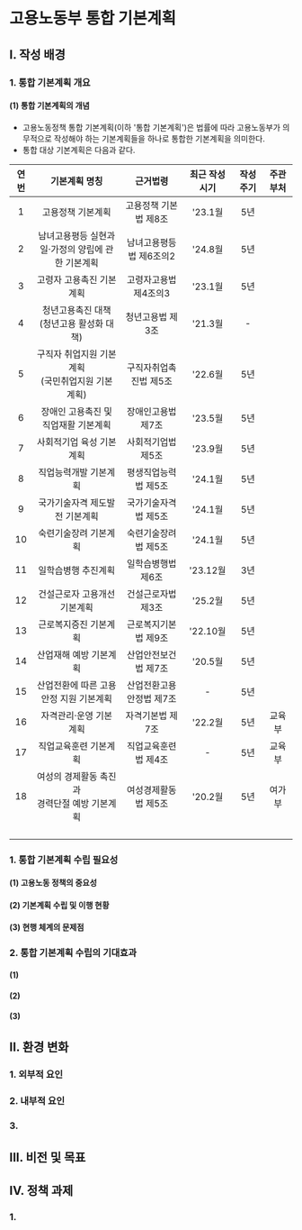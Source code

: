 # 고용노동부 통합 기본계획

## I. 작성 배경

### 1. 통합 기본계획 개요

#### (1) 통합 기본계획의 개념

- 고용노동정책 통합 기본계획(이하 '통합 기본계획')은 법률에 따라 고용노동부가 의무적으로 작성해야 하는 기본계획들을 하나로 통합한 기본계획을 의미한다.
- 통합 대상 기본계획은 다음과 같다.

|연번|기본계획 명칭|근거법령|최근 작성 시기|작성 주기|주관부처|
|:-:|:-:|:-:|:-:|:-:|:-:|
|1|고용정책 기본계획|고용정책 기본법 제8조|'23.1월|5년||
|2|남녀고용평등 실현과<br>일·가정의 양립에 관한 기본계획|남녀고용평등법 제6조의2|'24.8월|5년||
|3|고령자 고용촉진 기본계획|고령자고용법 제4조의3|'23.1월|5년||
|4|청년고용촉진 대책<br>(청년고용 활성화 대책)|청년고용법 제3조|'21.3월|-||
|5|구직자 취업지원 기본계획<br>(국민취업지원 기본계획)|구직자취업촉진법 제5조|'22.6월|5년||
|6|장애인 고용촉진 및<br>직업재활 기본계획|장애인고용법 제7조|'23.5월|5년||
|7|사회적기업 육성 기본계획|사회적기업법 제5조|'23.9월|5년||
|8|직업능력개발 기본계획|평생직업능력법 제5조|'24.1월|5년||
|9|국가기술자격 제도발전 기본계획|국가기술자격법 제5조|'24.1월|5년||
|10|숙련기술장려 기본계획|숙련기술장려법 제5조|'24.1월|5년||
|11|일학습병행 추진계획|일학습병행법 제6조|'23.12월|3년||
|12|건설근로자 고용개선 기본계획|건설근로자법 제3조|'25.2월|5년||
|13|근로복지증진 기본계획|근로복지기본법 제9조|'22.10월|5년||
|14|산업재해 예방 기본계획|산업안전보건법 제7조|'20.5월|5년||
|15|산업전환에 따른 고용안정 지원 기본계획|산업전환고용안정법 제7조|-|5년||
|16|자격관리·운영 기본계획|자격기본법 제7조|'22.2월|5년|교육부|
|17|직업교육훈련 기본계획|직업교육훈련법 제4조|-|5년|교육부|
|18|여성의 경제활동 촉진과<br>경력단절 예방 기본계획|여성경제활동법 제5조|'20.2월|5년|여가부|
|||||||
|||||||
|||||||
|||||||






### 1. 통합 기본계획 수립 필요성

#### (1) 고용노동 정책의 중요성

#### (2) 기본계획 수립 및 이행 현황

#### (3) 현행 체계의 문제점

### 2. 통합 기본계획 수립의 기대효과

#### (1) 

#### (2)

#### (3)

## II. 환경 변화

### 1. 외부적 요인

### 2. 내부적 요인

### 3. 

## III. 비전 및 목표

## IV. 정책 과제

### 1. 

